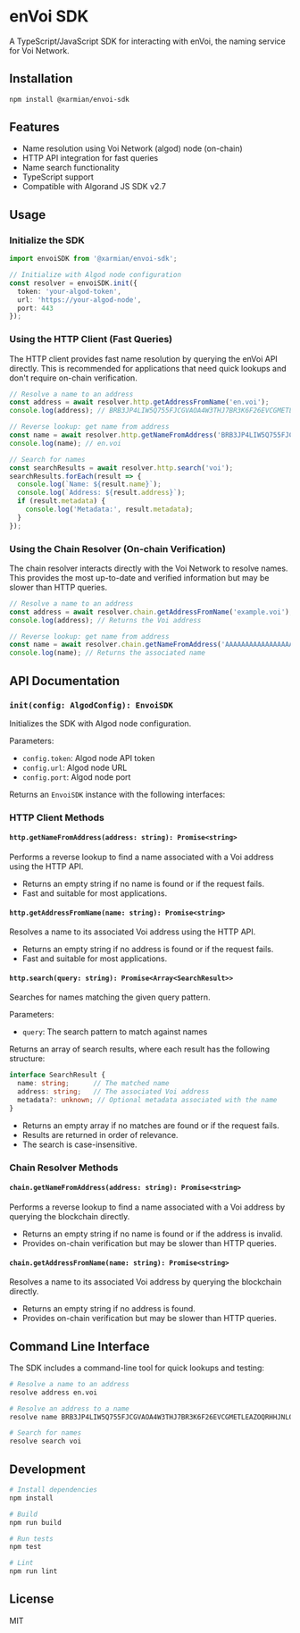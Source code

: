 # enVoi SDK

A TypeScript/JavaScript SDK for interacting with enVoi, the naming service for Voi Network.

## Installation

```bash
npm install @xarmian/envoi-sdk
```

## Features

- Name resolution using Voi Network (algod) node (on-chain)
- HTTP API integration for fast queries
- Name search functionality
- TypeScript support
- Compatible with Algorand JS SDK v2.7

## Usage

### Initialize the SDK

```typescript
import envoiSDK from '@xarmian/envoi-sdk';

// Initialize with Algod node configuration
const resolver = envoiSDK.init({
  token: 'your-algod-token',
  url: 'https://your-algod-node',
  port: 443
});
```

### Using the HTTP Client (Fast Queries)

The HTTP client provides fast name resolution by querying the enVoi API directly. This is recommended for applications that need quick lookups and don't require on-chain verification.

```typescript
// Resolve a name to an address
const address = await resolver.http.getAddressFromName('en.voi');
console.log(address); // BRB3JP4LIW5Q755FJCGVAOA4W3THJ7BR3K6F26EVCGMETLEAZOQRHHJNLQ

// Reverse lookup: get name from address
const name = await resolver.http.getNameFromAddress('BRB3JP4LIW5Q755FJCGVAOA4W3THJ7BR3K6F26EVCGMETLEAZOQRHHJNLQ');
console.log(name); // en.voi

// Search for names
const searchResults = await resolver.http.search('voi');
searchResults.forEach(result => {
  console.log(`Name: ${result.name}`);
  console.log(`Address: ${result.address}`);
  if (result.metadata) {
    console.log('Metadata:', result.metadata);
  }
});
```

### Using the Chain Resolver (On-chain Verification)

The chain resolver interacts directly with the Voi Network to resolve names. This provides the most up-to-date and verified information but may be slower than HTTP queries.

```typescript
// Resolve a name to an address
const address = await resolver.chain.getAddressFromName('example.voi');
console.log(address); // Returns the Voi address

// Reverse lookup: get name from address
const name = await resolver.chain.getNameFromAddress('AAAAAAAAAAAAAAAAAAAAAAAAAAAAAAAAAAAAAAAAAAAAAAAAAAAAAAAAAA');
console.log(name); // Returns the associated name
```

## API Documentation

### `init(config: AlgodConfig): EnvoiSDK`

Initializes the SDK with Algod node configuration.

Parameters:
- `config.token`: Algod node API token
- `config.url`: Algod node URL
- `config.port`: Algod node port

Returns an `EnvoiSDK` instance with the following interfaces:

### HTTP Client Methods

#### `http.getNameFromAddress(address: string): Promise<string>`

Performs a reverse lookup to find a name associated with a Voi address using the HTTP API.

- Returns an empty string if no name is found or if the request fails.
- Fast and suitable for most applications.

#### `http.getAddressFromName(name: string): Promise<string>`

Resolves a name to its associated Voi address using the HTTP API.

- Returns an empty string if no address is found or if the request fails.
- Fast and suitable for most applications.

#### `http.search(query: string): Promise<Array<SearchResult>>`

Searches for names matching the given query pattern.

Parameters:
- `query`: The search pattern to match against names

Returns an array of search results, where each result has the following structure:
```typescript
interface SearchResult {
  name: string;      // The matched name
  address: string;   // The associated Voi address
  metadata?: unknown; // Optional metadata associated with the name
}
```

- Returns an empty array if no matches are found or if the request fails.
- Results are returned in order of relevance.
- The search is case-insensitive.

### Chain Resolver Methods

#### `chain.getNameFromAddress(address: string): Promise<string>`

Performs a reverse lookup to find a name associated with a Voi address by querying the blockchain directly.

- Returns an empty string if no name is found or if the address is invalid.
- Provides on-chain verification but may be slower than HTTP queries.

#### `chain.getAddressFromName(name: string): Promise<string>`

Resolves a name to its associated Voi address by querying the blockchain directly.

- Returns an empty string if no address is found.
- Provides on-chain verification but may be slower than HTTP queries.

## Command Line Interface

The SDK includes a command-line tool for quick lookups and testing:

```bash
# Resolve a name to an address
resolve address en.voi

# Resolve an address to a name
resolve name BRB3JP4LIW5Q755FJCGVAOA4W3THJ7BR3K6F26EVCGMETLEAZOQRHHJNLQ

# Search for names
resolve search voi
```

## Development

```bash
# Install dependencies
npm install

# Build
npm run build

# Run tests
npm test

# Lint
npm run lint
```

## License

MIT 